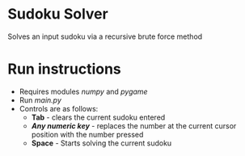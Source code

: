# Sudoku Solver  

Solves an input sudoku via a recursive brute force method  

# Run instructions  
  - Requires modules *numpy* and *pygame*  
  - Run *main.py*  
  - Controls are as follows:  
    * **Tab** - clears the current sudoku entered
    * ***Any numeric key*** - replaces the number at the current cursor position with the number pressed
    * **Space** - Starts solving the current sudoku  

